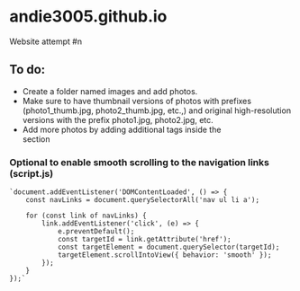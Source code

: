 # andie3005.github.io
Website attempt #n

## To do:  
- Create a folder named images and add photos.  
- Make sure to have thumbnail versions of photos with prefixes (photo1_thumb.jpg, photo2_thumb.jpg, etc.,) and original high-resolution versions with the prefix photo1.jpg, photo2.jpg, etc.  
- Add more photos by adding additional <a> tags inside the <div class="gallery"> section  
  
### Optional to enable smooth scrolling to the navigation links (script.js)    
```
`document.addEventListener('DOMContentLoaded', () => {
    const navLinks = document.querySelectorAll('nav ul li a');
    
    for (const link of navLinks) {
        link.addEventListener('click', (e) => {
            e.preventDefault();
            const targetId = link.getAttribute('href');
            const targetElement = document.querySelector(targetId);
            targetElement.scrollIntoView({ behavior: 'smooth' });
        });
    }
});`
```

